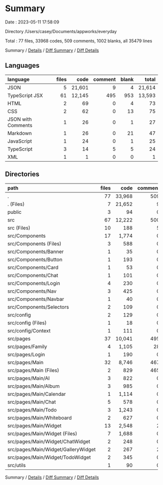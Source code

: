 # Summary

Date : 2023-05-11 17:58:09

Directory /Users/casey/Documents/appworks/everyday

Total : 77 files,  33968 codes, 509 comments, 1002 blanks, all 35479 lines

Summary / [Details](details.md) / [Diff Summary](diff.md) / [Diff Details](diff-details.md)

## Languages
| language | files | code | comment | blank | total |
| :--- | ---: | ---: | ---: | ---: | ---: |
| JSON | 5 | 21,601 | 9 | 4 | 21,614 |
| TypeScript JSX | 61 | 12,145 | 495 | 953 | 13,593 |
| HTML | 2 | 69 | 0 | 4 | 73 |
| CSS | 2 | 62 | 0 | 13 | 75 |
| JSON with Comments | 1 | 26 | 0 | 1 | 27 |
| Markdown | 1 | 26 | 0 | 21 | 47 |
| JavaScript | 1 | 24 | 0 | 1 | 25 |
| TypeScript | 3 | 14 | 5 | 5 | 24 |
| XML | 1 | 1 | 0 | 0 | 1 |

## Directories
| path | files | code | comment | blank | total |
| :--- | ---: | ---: | ---: | ---: | ---: |
| . | 77 | 33,968 | 509 | 1,002 | 35,479 |
| . (Files) | 7 | 21,652 | 9 | 26 | 21,687 |
| public | 3 | 94 | 0 | 5 | 99 |
| src | 67 | 12,222 | 500 | 971 | 13,693 |
| src (Files) | 10 | 188 | 5 | 29 | 222 |
| src/Components | 17 | 1,774 | 0 | 164 | 1,938 |
| src/Components (Files) | 3 | 588 | 0 | 57 | 645 |
| src/Components/Banner | 1 | 35 | 0 | 5 | 40 |
| src/Components/Button | 1 | 193 | 0 | 11 | 204 |
| src/Components/Card | 1 | 53 | 0 | 6 | 59 |
| src/Components/Chat | 1 | 101 | 0 | 8 | 109 |
| src/Components/Login | 4 | 230 | 0 | 27 | 257 |
| src/Components/Nav | 3 | 425 | 0 | 32 | 457 |
| src/Components/Navbar | 1 | 40 | 0 | 6 | 46 |
| src/Components/Selectors | 2 | 109 | 0 | 12 | 121 |
| src/config | 2 | 129 | 0 | 12 | 141 |
| src/config (Files) | 1 | 18 | 0 | 1 | 19 |
| src/config/Context | 1 | 111 | 0 | 11 | 122 |
| src/pages | 37 | 10,041 | 495 | 759 | 11,295 |
| src/pages/Family | 4 | 1,105 | 28 | 63 | 1,196 |
| src/pages/Login | 1 | 190 | 0 | 10 | 200 |
| src/pages/Main | 32 | 8,746 | 467 | 686 | 9,899 |
| src/pages/Main (Files) | 2 | 829 | 465 | 55 | 1,349 |
| src/pages/Main/AI | 3 | 822 | 0 | 62 | 884 |
| src/pages/Main/Album | 3 | 985 | 0 | 60 | 1,045 |
| src/pages/Main/Calendar | 1 | 1,114 | 0 | 64 | 1,178 |
| src/pages/Main/Chat | 5 | 578 | 0 | 53 | 631 |
| src/pages/Main/Todo | 3 | 1,243 | 0 | 83 | 1,326 |
| src/pages/Main/Whiteboard | 2 | 627 | 0 | 52 | 679 |
| src/pages/Main/Widget | 13 | 2,548 | 2 | 257 | 2,807 |
| src/pages/Main/Widget (Files) | 7 | 1,688 | 0 | 148 | 1,836 |
| src/pages/Main/Widget/ChatWidget | 2 | 248 | 0 | 34 | 282 |
| src/pages/Main/Widget/GalleryWidget | 2 | 267 | 2 | 37 | 306 |
| src/pages/Main/Widget/TodoWidget | 2 | 345 | 0 | 38 | 383 |
| src/utils | 1 | 90 | 0 | 7 | 97 |

Summary / [Details](details.md) / [Diff Summary](diff.md) / [Diff Details](diff-details.md)
